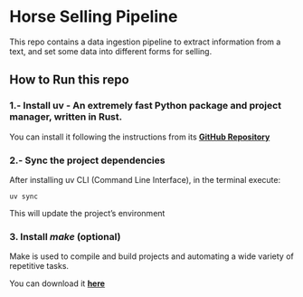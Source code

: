 # Horse Selling Pipeline
This repo contains a data ingestion pipeline to extract information from a text, and set some data into different forms for selling.

## How to Run this repo

### 1.- Install uv - An extremely fast Python package and project manager, written in Rust.

You can install it following the instructions from its [**GitHub Repository**](https://github.com/astral-sh/uv)

### 2.- Sync the project dependencies

After installing uv CLI (Command Line Interface), in the terminal execute:

    uv sync

This will update the project’s environment


### 3. Install *make* (optional)

Make is used to compile and build projects and automating a wide variety of repetitive tasks.

You can download it [**here**](https://gnuwin32.sourceforge.net/packages/make.htm)
